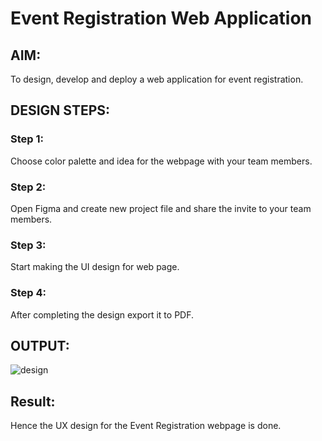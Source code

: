 # Event Registration Web Application

## AIM:
To design, develop and deploy a web application for event registration.

## DESIGN STEPS:

### Step 1:
Choose color palette and idea for the webpage with your team members.

### Step 2:
Open Figma and create  new project file and share the invite to your team members.

### Step 3:
Start making the UI design for web page.

### Step 4:
After completing the design export it to PDF.

## OUTPUT:
![design](design.jpg)

## Result:
Hence the UX design for the Event Registration webpage is done.
